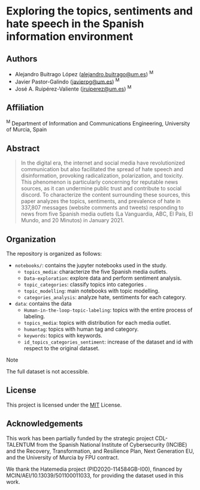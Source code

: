 # Exploring the topics, sentiments and hate speech in the Spanish information environment

## Authors
- Alejandro Buitrago López ([alejandro.buitrago@um.es](mailto:alejandro.buitrago@um.es)) <sup>M</sup>
- Javier Pastor-Galindo ([javierpg@um.es](mailto:javierpg@um.es)) <sup>M</sup>
- José A. Ruipérez-Valiente ([jruiperez@um.es](mailto:jruiperez@um.es)) <sup>M</sup>

## Affiliation
 <sup>M</sup> Department of Information and Communications Engineering, University of Murcia, Spain

## Abstract
>In the digital era, the internet and social media have revolutionized communication but also facilitated the spread of hate speech and disinformation, provoking radicalization, polarization, and toxicity. This phenomenon is particularly concerning for reputable news sources, as it can undermine public trust and contribute to social discord. To characterize the content surrounding these sources, this paper analyzes the topics, sentiments, and prevalence of hate in 337,807 messages (website comments and tweets) responding to news from five Spanish media outlets (La Vanguardia, ABC, El País, El Mundo, and 20 Minutos) in January 2021.

## Organization
The repository is organized as follows:

- `notebooks/`: contains the jupyter notebooks used in the study.
    - `topics_media`: characterize the five Spanish media outlets.
    - `Data-exploration`: explore data and perform sentiment analysis.
    - `topic_categories`: classify topics into categories .
    - `topic_modelling`: main notebooks with topic modelling.
    - `categories_analysis`: analyze hate, sentiments for each category.
- `data`: contains the data
    - `Human-in-the-loop-topic-labeling`: topics with the entire process of labeling.
    - `topics_media`: topics with distribution for each media outlet.
    - `humantag`: topics with human tag and category.
    - `keywords`: topics with keywords.
    - `id_topics_categories_sentiment`: increase of the dataset and id with respect to the original dataset.

> [!NOTE]
> The full dataset is not accessible.

## License
This project is licensed under the [MIT](https://choosealicense.com/licenses/mit/) License.

## Acknowledgements
This work has been partially funded by the strategic project CDL-TALENTUM from the Spanish National Institute of Cybersecurity (INCIBE) and the Recovery, Transformation, and Resilience Plan, Next Generation EU, and the University of Murcia by FPU contract.

We thank the Hatemedia project (PID2020-114584GB-I00), financed by MCIN/AEI/10.13039/501100011033, for providing the dataset used in this work.
